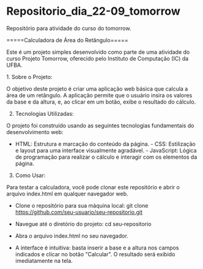 # Repositorio_dia_22-09_tomorrow
Repositório para atividade do curso do tomorrow.

=====Calculadora de Área do Retângulo=====

​Este é um projeto simples desenvolvido como parte de uma atividade do curso Projeto Tomorrow, oferecido pelo Instituto de Computação (IC) da UFBA.

​1. Sobre o Projeto:

​O objetivo deste projeto é criar uma aplicação web básica que calcula a área de um retângulo. A aplicação permite que o usuário insira os valores da base e da altura, e, ao clicar em um botão, exibe o resultado do cálculo.

2. ​Tecnologias Utilizadas:

​O projeto foi construído usando as seguintes tecnologias fundamentais do desenvolvimento web:

  - ​HTML: Estrutura e marcação do conteúdo da página.
  ​- CSS: Estilização e layout para uma interface visualmente agradável.
  ​- JavaScript: Lógica de programação para realizar o cálculo e interagir com os elementos da página.

3. ​Como Usar:

​Para testar a calculadora, você pode clonar este repositório e abrir o arquivo index.html em qualquer navegador web.

  - ​Clone o repositório para sua máquina local:
  git clone https://github.com/seu-usuario/seu-repositorio.git
  
  - ​Navegue até o diretório do projeto:
  cd seu-repositorio
  
  - ​Abra o arquivo index.html no seu navegador.

  - ​A interface é intuitiva:
  basta inserir a base e a altura nos campos indicados e clicar no botão "Calcular". O resultado será exibido imediatamente na tela.
